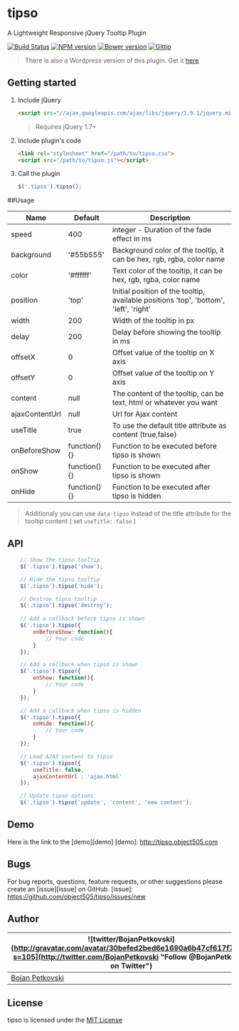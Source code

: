 tipso
=====

A Lightweight Responsive jQuery Tooltip Plugin

[![Build Status](https://travis-ci.org/object505/tipso.svg?branch=master)](https://travis-ci.org/object505/tipso)
[![NPM version](http://img.shields.io/npm/v/tipso.svg?style=flat)](https://www.npmjs.org/package/tipso)
[![Bower version](http://img.shields.io/bower/v/tipso.svg?style=flat)](http://bower.io/search/?q=tipso)
[![Gittip](http://img.shields.io/gratipay/object505.svg?style=flat)](https://gratipay.com/object505/)

>There is also a Wordpress version of this plugin. Get it [here](https://wordpress.org/plugins/tipso/)

## Getting started

1. Include jQuery

	```html
	<script src="//ajax.googleapis.com/ajax/libs/jquery/1.9.1/jquery.min.js"></script>
	```

	>Requires jQuery 1.7+

2. Include plugin's code

	```html
	<link rel="stylesheet" href="/path/to/tipso.css">
	<script src="/path/to/tipso.js"></script>
	```

3. Call the plugin

	```javascript
	$('.tipso').tipso();
	```

##Usage

| Name           | Default      | Description                                                                           |
|----------------|--------------|---------------------------------------------------------------------------------------|
| speed          | 400          | integer - Duration of the fade effect in ms                                           |
| background     | '#55b555'    | Background color of the tooltip, it can be hex, rgb, rgba, color name                 |
| color          | '#ffffff'    | Text color of the tooltip, it can be hex, rgb, rgba, color name                       |
| position       | 'top'        | Initial position of the tooltip, available positions 'top', 'bottom', 'left', 'right' |
| width          | 200          | Width of the tooltip in px                                                            |
| delay          | 200          | Delay before showing the tooltip in ms                                                |
| offsetX        | 0            | Offset value of the tooltip on X axis                                                 |
| offsetY        | 0            | Offset value of the tooltip on Y axis                                                 |
| content        | null         | The content of the tooltip, can be text, html or whatever you want                    |
| ajaxContentUrl | null         | Url for Ajax content                                                                  |
| useTitle       | true         | To use the default title attribute as content (true,false)                            |
| onBeforeShow   | function(){} | Function to be executed before tipso is shown                                         |
| onShow         | function(){} | Function to be executed after tipso is shown                                          |
| onHide         | function(){} | Function to be executed after tipso is hidden                                         |

> Additionaly you can use `data-tipso` instead of the title attribute for the tooltip content ( set `useTitle: false` )

## API

```javascript
	// Show the tipso tooltip
	$('.tipso').tipso('show');

	// Hide the tipso tooltip
	$('.tipso').tipso('hide');

	// Destroy tipso tooltip
	$('.tipso').tipso('destroy');
	
	// Add a callback before tipso is shown
	$('.tipso').tipso({
		onBeforeShow: function(){
			// Your code
		}
	});

	// Add a callback when tipso is shown
	$('.tipso').tipso({
		onShow: function(){
			// Your code
		}
	});

	// Add a callback when tipso is hidden
	$('.tipso').tipso({
		onHide: function(){
			// Your code
		}
	});

	// Load AJAX content to tipso
	$('.tipso').tipso({	
		useTitle: false,
		ajaxContentUrl : 'ajax.html'
	});

	// Update tipso options
	$('.tipso').tipso('update', 'content', 'new content');
```

## Demo
Here is the link to the [demo][demo]
[demo]: http://tipso.object505.com

## Bugs
For bug reports, questions, feature requests, or other suggestions please create an [issue][issue] on GitHub.
[issue]: https://github.com/object505/tipso/issues/new


## Author
| ![twitter/BojanPetkovski](http://gravatar.com/avatar/30befed2bed6e1690a6b47cf617f7927?s=105](http://twitter.com/BojanPetkovski "Follow @BojanPetkovski on Twitter") |
|---|
| [Bojan Petkovski](http://object505.com) |

## License
tipso is licensed under the [MIT License](http://object505.mit-license.org/)
